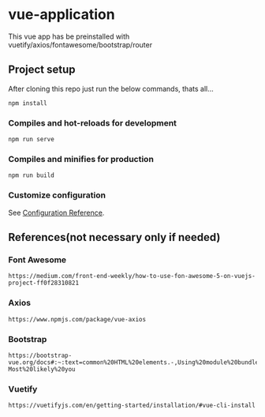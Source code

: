 # vue-application

This vue app has be preinstalled with vuetify/axios/fontawesome/bootstrap/router

## Project setup

After cloning this repo just run the below commands, thats all...

```
npm install
```

### Compiles and hot-reloads for development

```
npm run serve
```

### Compiles and minifies for production

```
npm run build
```

### Customize configuration

See [Configuration Reference](https://cli.vuejs.org/config/).

## References(not necessary only if needed)

### Font Awesome

```
https://medium.com/front-end-weekly/how-to-use-fon-awesome-5-on-vuejs-project-ff0f28310821
```

### Axios

```
https://www.npmjs.com/package/vue-axios
```

### Bootstrap

```
https://bootstrap-vue.org/docs#:~:text=common%20HTML%20elements.-,Using%20module%20bundlers,-Most%20likely%20you
```

### Vuetify

```
https://vuetifyjs.com/en/getting-started/installation/#vue-cli-install
```
